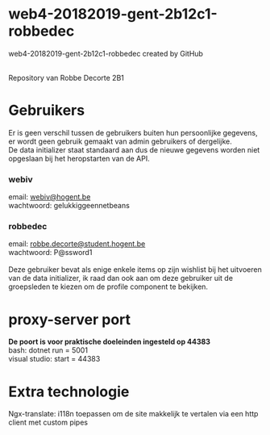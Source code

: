 # web4-20182019-gent-2b12c1-robbedec
web4-20182019-gent-2b12c1-robbedec created by GitHub

<br>Repository van Robbe Decorte 2B1

# Gebruikers

Er is geen verschil tussen de gebruikers buiten hun persoonlijke gegevens, er wordt geen gebruik gemaakt van admin gebruikers of dergelijke. <br>
De data initializer staat standaard aan dus de nieuwe gegevens worden niet opgeslaan bij het heropstarten van de API.

### webiv
email: webiv@hogent.be <br>
wachtwoord: gelukkiggeennetbeans

### robbedec
email: robbe.decorte@student.hogent.be <br>
wachtwoord: P@ssword1 <br><br>
Deze gebruiker bevat als enige enkele items op zijn wishlist bij het uitvoeren van de data initializer, ik raad dan ook aan om deze gebruiker uit de groepsleden te kiezen om de profile component te bekijken. 

# proxy-server port
<b>De poort is voor praktische doeleinden ingesteld op 44383</b> <br>
bash: dotnet run = 5001 <br>
visual studio: start = 44383

# Extra technologie
Ngx-translate: i118n toepassen om de site makkelijk te vertalen via een http client met custom pipes

